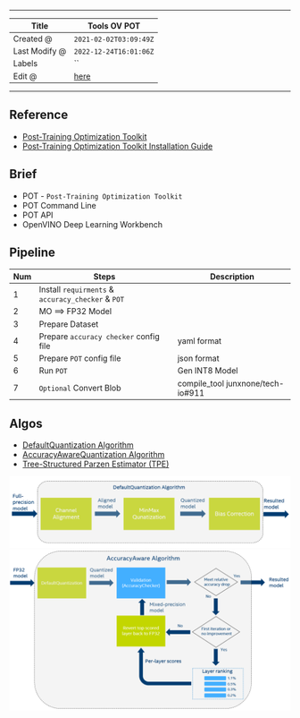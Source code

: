 -----

| Title         | Tools OV POT                                          |
| ------------- | ----------------------------------------------------- |
| Created @     | `2021-02-02T03:09:49Z`                                |
| Last Modify @ | `2022-12-24T16:01:06Z`                                |
| Labels        | \`\`                                                  |
| Edit @        | [here](https://github.com/junxnone/aiwiki/issues/177) |

-----

## Reference

  - [Post-Training Optimization
    Toolkit](https://docs.openvinotoolkit.org/latest/pot_README.html)
  - [Post-Training Optimization Toolkit Installation
    Guide](https://docs.openvinotoolkit.org/latest/pot_InstallationGuide.html)

## Brief

  - POT - `Post-Training Optimization Toolkit`
  - POT Command Line
  - POT API
  - OpenVINO Deep Learning Workbench

## Pipeline

| Num | Steps                                              | Description                         |
| --- | -------------------------------------------------- | ----------------------------------- |
| 1   | Install `requirments` & `accuracy_checker` & `POT` |                                     |
| 2   | MO ==\> FP32 Model                                 |                                     |
| 3   | Prepare Dataset                                    |                                     |
| 4   | Prepare `accuracy checker` config file             | yaml format                         |
| 5   | Prepare `POT` config file                          | json format                         |
| 6   | Run `POT`                                          | Gen INT8 Model                      |
| 7   | `Optional` Convert Blob                            | compile\_tool junxnone/tech-io\#911 |

## Algos

  - [DefaultQuantization
    Algorithm](https://docs.openvinotoolkit.org/latest/pot_compression_algorithms_quantization_default_README.html)
  - [AccuracyAwareQuantization
    Algorithm](https://docs.openvinotoolkit.org/latest/pot_compression_algorithms_quantization_accuracy_aware_README.html)
  - [Tree-Structured Parzen Estimator
    (TPE)](https://docs.openvinotoolkit.org/latest/pot_compression_optimization_tpe_README.html)

![image](media/48192e6149d2f8190ace93d282087fd0edcd2399.png)
![image](media/cf3efdd03d7b6385d71d2a1288238a121d553335.png)
